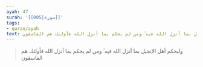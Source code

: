 ```yaml
---
ayah: 47
surah: '[[005|سورة]]'
tags:
- quran/ayah
text: وليحكم أهل الإنجيل بما أنزل الله فيه ۚ ومن لم يحكم بما أنزل الله فأولئك هم الفاسقون
---
```

> وليحكم أهل الإنجيل بما أنزل الله فيه ۚ ومن لم يحكم بما أنزل الله فأولئك هم الفاسقون
